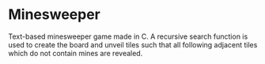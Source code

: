 # Minesweeper
Text-based minesweeper game made in C. A recursive search function is used to create the board and unveil tiles such that all following adjacent tiles which do not contain mines are revealed.
